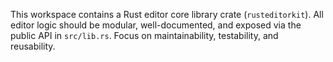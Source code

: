 <!-- Use this file to provide workspace-specific custom instructions to Copilot. For more details, visit https://code.visualstudio.com/docs/copilot/copilot-customization#_use-a-githubcopilotinstructionsmd-file -->

This workspace contains a Rust editor core library crate (`rusteditorkit`). All editor logic should be modular, well-documented, and exposed via the public API in `src/lib.rs`. Focus on maintainability, testability, and reusability.
